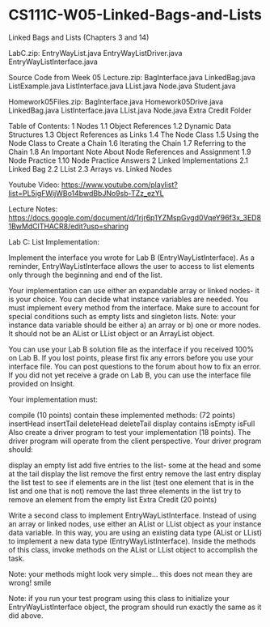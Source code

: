 # CS111C-W05-Linked-Bags-and-Lists
Linked Bags and Lists (Chapters 3 and 14)

LabC.zip:
  EntryWayList.java
  EntryWayListDriver.java
  EntryWayListInterface.java
  
Source Code from Week 05 Lecture.zip:
  BagInterface.java
  LinkedBag.java
  ListExample.java
  ListInterface.java
  LList.java
  Node.java
  Student.java
  
Homework05Files.zip:
  BagInterface.java
  Homework05Drive.java
  LinkedBag.java
  ListInterface.java
  LList.java
  Node.java
  Extra Credit Folder

Table of Contents: 
  1 Nodes
    1.1 Object References
    1.2 Dynamic Data Structures
    1.3 Object References as Links
    1.4 The Node Class
    1.5 Using the Node Class to Create a Chain
    1.6 Iterating the Chain
    1.7 Referring to the Chain
    1.8 An Important Note About Node References and Assignment
    1.9 Node Practice
    1.10 Node Practice Answers
  2 Linked Implementations
    2.1 Linked Bag
    2.2 LList
    2.3 Arrays vs. Linked Nodes

Youtube Video:
https://www.youtube.com/playlist?list=PL5igFWijWBo14bwdBbJNo9sb-TZz_ezYL

Lecture Notes:
https://docs.google.com/document/d/1rjr6p1YZMspGvgd0VqeY96f3x_3ED81BwMdClTHACR8/edit?usp=sharing

Lab C: List Implementation:

Implement the interface you wrote for Lab B (EntryWayListInterface). As a reminder, EntryWayListInterface allows the user to access to list elements only through the beginning and end of the list.

Your implementation can use either an expandable array or linked nodes- it is your choice. You can decide what instance variables are needed. You must implement every method from the interface. Make sure to account for special conditions such as empty lists and singleton lists. Note: your instance data variable should be either a) an array or b) one or more nodes. It should not be an AList or LList object or an ArrayList object.

You can use your Lab B solution file as the interface if you received 100% on Lab B. If you lost points, please first fix any errors before you use your interface file. You can post questions to the forum about how to fix an error. If you did not yet receive a grade on Lab B, you can use the interface file provided on Insight.

Your implementation must:

compile (10 points)
contain these implemented methods: (72 points)
insertHead
insertTail
deleteHead
deleteTail
display
contains
isEmpty
isFull
Also create a driver program to test your implementation (18 points). The driver program will operate from the client perspective. Your driver program should:

display an empty list
add five entries to the list- some at the head and some at the tail
display the list
remove the first entry
remove the last entry
display the list
test to see if elements are in the list (test one element that is in the list and one that is not)
remove the last three elements in the list
try to remove an element from the empty list
Extra Credit (20 points)

Write a second class to implement EntryWayListInterface. Instead of using an array or linked nodes, use either an AList or LList object as your instance data variable. In this way, you are using an existing data type (AList or LList) to implement a new data type (EntryWayListInterface). Inside the methods of this class, invoke methods on the AList or LList object to accomplish the task.

Note: your methods might look very simple... this does not mean they are wrong! smile

Note: if you run your test program using this class to initialize your EntryWayListInterface object, the program should run exactly the same as it did above.

